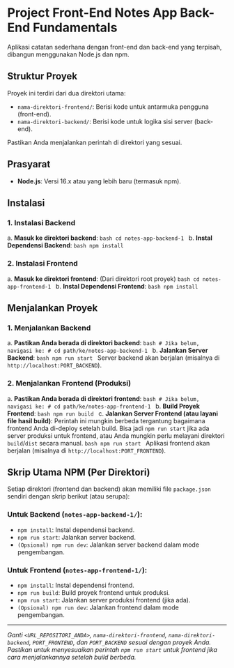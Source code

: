 # Project Front-End Notes App Back-End Fundamentals

Aplikasi catatan sederhana dengan front-end dan back-end yang terpisah, dibangun menggunakan Node.js dan npm.

## Struktur Proyek

Proyek ini terdiri dari dua direktori utama:

- `nama-direktori-frontend/`: Berisi kode untuk antarmuka pengguna (front-end).
- `nama-direktori-backend/`: Berisi kode untuk logika sisi server (back-end).

Pastikan Anda menjalankan perintah di direktori yang sesuai.

## Prasyarat

- **Node.js**: Versi 16.x atau yang lebih baru (termasuk npm).

## Instalasi

### 1. Instalasi Backend

a. **Masuk ke direktori backend**:
`bash
       cd notes-app-backend-1
       `
b. **Instal Dependensi Backend**:
`bash
       npm install
       `

### 2. Instalasi Frontend

a. **Masuk ke direktori frontend**:
(Dari direktori root proyek)
`bash
       cd notes-app-frontend-1
       `
b. **Instal Dependensi Frontend**:
`bash
       npm install
       `

## Menjalankan Proyek

### 1. Menjalankan Backend

a. **Pastikan Anda berada di direktori backend**:
`bash
       # Jika belum, navigasi ke:
       # cd path/ke/notes-app-backend-1
       `
b. **Jalankan Server Backend**:
`bash
       npm run start
       `
Server backend akan berjalan (misalnya di `http://localhost:PORT_BACKEND`).

### 2. Menjalankan Frontend (Produksi)

a. **Pastikan Anda berada di direktori frontend**:
`bash
       # Jika belum, navigasi ke:
       # cd path/ke/notes-app-frontend-1
       `
b. **Build Proyek Frontend**:
`bash
       npm run build
       `
c. **Jalankan Server Frontend (atau layani file hasil build)**:
Perintah ini mungkin berbeda tergantung bagaimana frontend Anda di-deploy setelah build. Bisa jadi `npm run start` jika ada server produksi untuk frontend, atau Anda mungkin perlu melayani direktori `build`/`dist` secara manual.
`bash
       npm run start
       `
Aplikasi frontend akan berjalan (misalnya di `http://localhost:PORT_FRONTEND`).

## Skrip Utama NPM (Per Direktori)

Setiap direktori (frontend dan backend) akan memiliki file `package.json` sendiri dengan skrip berikut (atau serupa):

### Untuk Backend (`notes-app-backend-1/`):

- `npm install`: Instal dependensi backend.
- `npm run start`: Jalankan server backend.
- `(Opsional) npm run dev`: Jalankan server backend dalam mode pengembangan.

### Untuk Frontend (`notes-app-frontend-1/`):

- `npm install`: Instal dependensi frontend.
- `npm run build`: Build proyek frontend untuk produksi.
- `npm run start`: Jalankan server produksi frontend (jika ada).
- `(Opsional) npm run dev`: Jalankan frontend dalam mode pengembangan.

---

_Ganti `<URL_REPOSITORI_ANDA>`, `nama-direktori-frontend`, `nama-direktori-backend`, `PORT_FRONTEND`, dan `PORT_BACKEND` sesuai dengan proyek Anda._
_Pastikan untuk menyesuaikan perintah `npm run start` untuk frontend jika cara menjalankannya setelah build berbeda._
